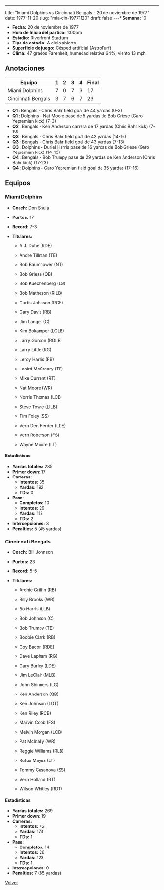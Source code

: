 ---
title: "Miami Dolphins vs Cincinnati Bengals - 20 de noviembre de 1977"
date: 1977-11-20
slug: "mia-cin-19771120"
draft: false
---* **Semana:** 10
* **Fecha:** 20 de noviembre de 1977
* **Hora de Inicio del partido:** 1:00pm
* **Estadio:** Riverfront Stadium
* **Tipo de estadio:** A cielo abierto
* **Superficie de juego:** Césped artificial (AstroTurf)
* **Clima:** 47 grados Farenheit, humedad relativa 64%, viento 13 mph




## Anotaciones
| Equipo | 1 | 2 | 3 | 4 | Final |
|--------|---|---|---|---|-------|
| Miami Dolphins  | 7 | 0 | 7 | 3  | 17 |
| Cincinnati Bengals  | 3 | 7 | 6 | 7  | 23 |
* **Q1** : Bengals - Chris Bahr field goal de 44 yardas (0-3)
* **Q1** : Dolphins - Nat Moore pase de 5 yardas de Bob Griese (Garo Yepremian kick) (7-3)
* **Q2** : Bengals - Ken Anderson carrera de 17 yardas (Chris Bahr kick) (7-10)
* **Q3** : Bengals - Chris Bahr field goal de 42 yardas (14-16)
* **Q3** : Bengals - Chris Bahr field goal de 43 yardas (7-13)
* **Q3** : Dolphins - Duriel Harris pase de 16 yardas de Bob Griese (Garo Yepremian kick) (14-13)
* **Q4** : Bengals - Bob Trumpy pase de 29 yardas de Ken Anderson (Chris Bahr kick) (17-23)
* **Q4** : Dolphins - Garo Yepremian field goal de 35 yardas (17-16)


## Equipos


### Miami Dolphins
* **Coach:** Don Shula
* **Puntos:** 17
* **Record:** 7-3
* **Titulares:** 

  * A.J. Duhe (RDE) 

  * Andre Tillman (TE) 

  * Bob Baumhower (NT) 

  * Bob Griese (QB) 

  * Bob Kuechenberg (LG) 

  * Bob Matheson (RILB) 

  * Curtis Johnson (RCB) 

  * Gary Davis (RB) 

  * Jim Langer (C) 

  * Kim Bokamper (LOLB) 

  * Larry Gordon (ROLB) 

  * Larry Little (RG) 

  * Leroy Harris (FB) 

  * Loaird McCreary (TE) 

  * Mike Current (RT) 

  * Nat Moore (WR) 

  * Norris Thomas (LCB) 

  * Steve Towle (LILB) 

  * Tim Foley (SS) 

  * Vern Den Herder (LDE) 

  * Vern Roberson (FS) 

  * Wayne Moore (LT) 

#### Estadísticas
* **Yardas totales:** 285
* **Primer down:** 17
* **Carreras:**
  * **Intentos:** 35
  * **Yardas:** 192
  * **TDs:** 0
* **Pase:**
  * **Completos:** 10
  * **Intentos:** 29
  * **Yardas:** 113
  * **TDs:** 2
* **Intercepciones:** 3
* **Penalties:** 5 (45 yardas)

### Cincinnati Bengals
* **Coach:** Bill Johnson
* **Puntos:** 23
* **Record:** 5-5
* **Titulares:** 

  * Archie Griffin (RB) 

  * Billy Brooks (WR) 

  * Bo Harris (LLB) 

  * Bob Johnson (C) 

  * Bob Trumpy (TE) 

  * Boobie Clark (RB) 

  * Coy Bacon (RDE) 

  * Dave Lapham (RG) 

  * Gary Burley (LDE) 

  * Jim LeClair (MLB) 

  * John Shinners (LG) 

  * Ken Anderson (QB) 

  * Ken Johnson (LDT) 

  * Ken Riley (RCB) 

  * Marvin Cobb (FS) 

  * Melvin Morgan (LCB) 

  * Pat McInally (WR) 

  * Reggie Williams (RLB) 

  * Rufus Mayes (LT) 

  * Tommy Casanova (SS) 

  * Vern Holland (RT) 

  * Wilson Whitley (RDT) 

#### Estadísticas
* **Yardas totales:** 269
* **Primer down:** 19
* **Carreras:**
  * **Intentos:** 42
  * **Yardas:** 173
  * **TDs:** 1
* **Pase:**
  * **Completos:** 14
  * **Intentos:** 26
  * **Yardas:** 123
  * **TDs:** 1
* **Intercepciones:** 0
* **Penalties:** 7 (85 yardas)


[Volver](/historia/1977)
